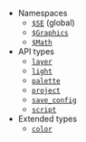 * Namespaces
  * [`$SE`](global.md) (global)
  * [`$Graphics`](graphics.md)
  * [`$Math`](math.md)
* API types
  * [`layer`](layer.md)
  * [`light`](light.md)
  * [`palette`](palette.md)
  * [`project`](project.md)
  * [`save_config`](save_config.md)
  * [`script`](script.md)
* Extended types
  * [`color`](color.md)
  